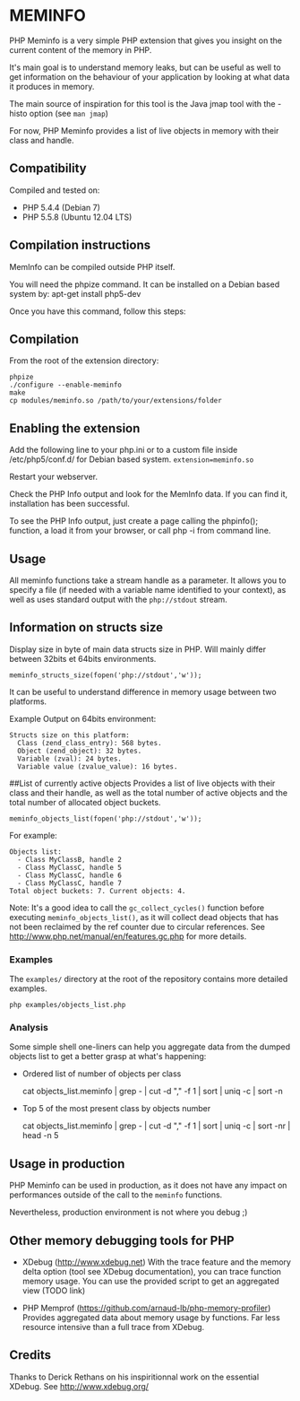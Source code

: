 MEMINFO
=======
PHP Meminfo is a very simple PHP extension that gives you insight on the current content of the memory in PHP.

It's main goal is to understand memory leaks, but can be useful as well to get information on the behaviour of your application by looking at what data it produces in memory.

The main source of inspiration for this tool is the Java jmap tool with the -histo option (see `man jmap`)

For now, PHP Meminfo provides a list of live objects in memory with their class and handle.


Compatibility
-------------

Compiled and tested on:

 - PHP 5.4.4 (Debian 7)
 - PHP 5.5.8 (Ubuntu 12.04 LTS)

Compilation instructions
------------------------
MemInfo can be compiled outside PHP itself.

You will need the phpize command. It can be installed on a Debian based system by:
apt-get install php5-dev

Once you have this command, follow this steps:

## Compilation
From the root of the extension directory:

    phpize
    ./configure --enable-meminfo
    make
    cp modules/meminfo.so /path/to/your/extensions/folder

## Enabling the extension
Add the following line to your php.ini or to a custom file inside /etc/php5/conf.d/ for Debian based system.
    `extension=meminfo.so`

Restart your webserver.

Check the PHP Info output and look for the MemInfo data. If you can find it, installation has been successful.

To see the PHP Info output, just create a page calling the phpinfo(); function, a load it from your browser, or call php -i from command line.

Usage
-----
All meminfo functions take a stream handle as a parameter. It allows you to specify a file (if needed with a variable name identified to your context), as well as uses standard output with the `php://stdout` stream.

## Information on structs size
Display size in byte of main data structs size in PHP. Will mainly differ between 32bits et 64bits environments.

    meminfo_structs_size(fopen('php://stdout','w'));

It can be useful to understand difference in memory usage between two platforms.

Example Output on 64bits environment:

    Structs size on this platform:
      Class (zend_class_entry): 568 bytes.
      Object (zend_object): 32 bytes.
      Variable (zval): 24 bytes.
      Variable value (zvalue_value): 16 bytes.

##List of currently active objects
Provides a list of live objects with their class and their handle, as well as the total number of active objects and the total number of allocated object buckets.

    meminfo_objects_list(fopen('php://stdout','w'));

For example:

    Objects list:
      - Class MyClassB, handle 2
      - Class MyClassC, handle 5
      - Class MyClassC, handle 6
      - Class MyClassC, handle 7
    Total object buckets: 7. Current objects: 4.

Note: It's a good idea to call the `gc_collect_cycles()` function before executing  `meminfo_objects_list()`, as it will collect dead objects that has not been reclaimed by the ref counter due to circular references. See http://www.php.net/manual/en/features.gc.php for more details.

### Examples
The `examples/` directory at the root of the repository contains more detailed examples.

    php examples/objects_list.php

### Analysis
Some simple shell one-liners can help you aggregate data from the dumped objects list to get a better grasp at what's happening:

 - Ordered list of number of objects per class

    cat objects_list.meminfo | grep - | cut -d "," -f 1 | sort | uniq -c | sort -n

 - Top 5 of the most present class by objects number

    cat objects_list.meminfo | grep - | cut -d "," -f 1 | sort | uniq -c | sort -nr | head -n 5

Usage in production
-------------------
PHP Meminfo can be used in production, as it does not have any impact on performances outside of the call to the `meminfo` functions.

Nevertheless, production environment is not where you debug ;)

Other memory debugging tools for PHP
-------------------------------------
 - XDebug (http://www.xdebug.net)
With the trace feature and the memory delta option (tool see XDebug documentation), you can trace function memory usage. You can use the provided script to get an aggregated view (TODO link)

 - PHP Memprof (https://github.com/arnaud-lb/php-memory-profiler)
Provides aggregated data about memory usage by functions. Far less resource intensive than a full trace from XDebug.

Credits
-------
Thanks to Derick Rethans on his inspiritionnal work on the essential XDebug. See http://www.xdebug.org/
